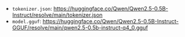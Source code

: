 - `tokenizer.json`: https://huggingface.co/Qwen/Qwen2.5-0.5B-Instruct/resolve/main/tokenizer.json
- `model.gguf`: https://huggingface.co/Qwen/Qwen2.5-0.5B-Instruct-GGUF/resolve/main/qwen2.5-0.5b-instruct-q4_0.gguf

